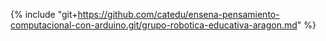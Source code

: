 {% include "git+https://github.com/catedu/ensena-pensamiento-computacional-con-arduino.git/grupo-robotica-educativa-aragon.md" %}
